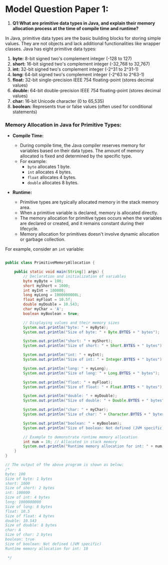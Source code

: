 # Model Question Paper 1: 

1. **Q1:What are primitive data types in Java, and explain their memory allocation process at the time of compile time and runtime?**

In Java, primitive data types are the basic building blocks for storing simple values. They are not objects and lack additional functionalities like wrapper classes. Java has eight primitive data types:

1. **byte:** 8-bit signed two's complement integer (-128 to 127)
2. **short:** 16-bit signed two's complement integer (-32,768 to 32,767)
3. **int:** 32-bit signed two's complement integer (-2^31 to 2^31-1)
4. **long:** 64-bit signed two's complement integer (-2^63 to 2^63-1)
5. **float:** 32-bit single-precision IEEE 754 floating-point (stores decimal values)
6. **double:** 64-bit double-precision IEEE 754 floating-point (stores decimal values)
7. **char:** 16-bit Unicode character (0 to 65,535)
8. **boolean:** Represents true or false values (often used for conditional statements)

### Memory Allocation in Java for Primitive Types:

- **Compile Time:**
    - During compile time, the Java compiler reserves memory for variables based on their data types. The amount of memory allocated is fixed and determined by the specific type.
    - For example:
        - `byte` allocates 1 byte.
        - `int` allocates 4 bytes.
        - `float` allocates 4 bytes.
        - `double` allocates 8 bytes.

- **Runtime:**
    - Primitive types are typically allocated memory in the stack memory area.
    - When a primitive variable is declared, memory is allocated directly.
    - The memory allocation for primitive types occurs when the variables are declared or created, and it remains constant during their lifecycle.
    - Memory allocation for primitives doesn't involve dynamic allocation or garbage collection.

For example, consider an `int` variable:

```java

public class PrimitiveMemoryAllocation {

    public static void main(String[] args) {
        // Declaration and initialization of variables
        byte myByte = 100;
        short myShort = 1000;
        int myInt = 100000;
        long myLong = 1000000000L;
        float myFloat = 10.5f;
        double myDouble = 10.543;
        char myChar = 'A';
        boolean myBoolean = true;

        // Displaying values and their memory sizes
        System.out.println("byte: " + myByte);
        System.out.println("Size of byte: " + Byte.BYTES + " bytes");

        System.out.println("short: " + myShort);
        System.out.println("Size of short: " + Short.BYTES + " bytes");

        System.out.println("int: " + myInt);
        System.out.println("Size of int: " + Integer.BYTES + " bytes");

        System.out.println("long: " + myLong);
        System.out.println("Size of long: " + Long.BYTES + " bytes");

        System.out.println("float: " + myFloat);
        System.out.println("Size of float: " + Float.BYTES + " bytes");

        System.out.println("double: " + myDouble);
        System.out.println("Size of double: " + Double.BYTES + " bytes");

        System.out.println("char: " + myChar);
        System.out.println("Size of char: " + Character.BYTES + " bytes");

        System.out.println("boolean: " + myBoolean);
        System.out.println("Size of boolean: Not defined (JVM specific)");

        // Example to demonstrate runtime memory allocation
        int num = 10; // Allocated in stack memory
        System.out.println("Runtime memory allocation for int: " + num);
    }
}

// The output of the above program is shown as below:
/*
byte: 100
Size of byte: 1 bytes
short: 1000
Size of short: 2 bytes
int: 100000
Size of int: 4 bytes
long: 1000000000
Size of long: 8 bytes
float: 10.5
Size of float: 4 bytes
double: 10.543
Size of double: 8 bytes
char: A
Size of char: 2 bytes
boolean: true
Size of boolean: Not defined (JVM specific)
Runtime memory allocation for int: 10

 */
```